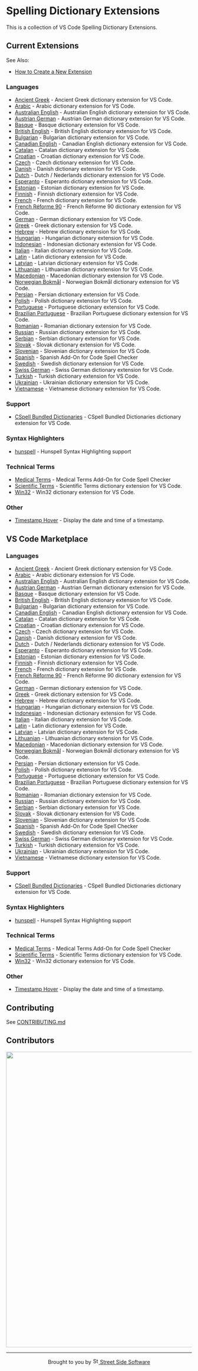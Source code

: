 # Spelling Dictionary Extensions

This is a collection of VS Code Spelling Dictionary Extensions.

## Current Extensions

See Also:

- [How to Create a New Extension](https://github.com/streetsidesoftware/vscode-cspell-dict-extensions/blob/main/CONTRIBUTING.md#how-to-create-a-new-extension)

<!--- @@inject: static/generated/extension_list.md --->

### Languages

- [Ancient Greek](extensions/ancient-greek#readme) - Ancient Greek dictionary extension for VS Code.
- [Arabic](extensions/arabic#readme) - Arabic dictionary extension for VS Code.
- [Australian English](extensions/australian-english#readme) - Australian English dictionary extension for VS Code.
- [Austrian German](extensions/austrian-german#readme) - Austrian German dictionary extension for VS Code.
- [Basque](extensions/basque#readme) - Basque dictionary extension for VS Code.
- [British English](extensions/british-english#readme) - British English dictionary extension for VS Code.
- [Bulgarian](extensions/bulgarian#readme) - Bulgarian dictionary extension for VS Code.
- [Canadian English](extensions/canadian-english#readme) - Canadian English dictionary extension for VS Code.
- [Catalan](extensions/catalan#readme) - Catalan dictionary extension for VS Code.
- [Croatian](extensions/croatian#readme) - Croatian dictionary extension for VS Code.
- [Czech](extensions/czech#readme) - Czech dictionary extension for VS Code.
- [Danish](extensions/danish#readme) - Danish dictionary extension for VS Code.
- [Dutch](extensions/dutch#readme) - Dutch / Nederlands dictionary extension for VS Code.
- [Esperanto](extensions/esperanto#readme) - Esperanto dictionary extension for VS Code.
- [Estonian](extensions/estonian#readme) - Estonian dictionary extension for VS Code.
- [Finnish](extensions/finnish#readme) - Finnish dictionary extension for VS Code.
- [French](extensions/french#readme) - French dictionary extension for VS Code.
- [French Réforme 90](extensions/french-reforme#readme) - French Réforme 90 dictionary extension for VS Code.
- [German](extensions/german#readme) - German dictionary extension for VS Code.
- [Greek](extensions/greek#readme) - Greek dictionary extension for VS Code.
- [Hebrew](extensions/hebrew#readme) - Hebrew dictionary extension for VS Code.
- [Hungarian](extensions/hungarian#readme) - Hungarian dictionary extension for VS Code.
- [Indonesian](extensions/indonesian#readme) - Indonesian dictionary extension for VS Code.
- [Italian](extensions/italian#readme) - Italian dictionary extension for VS Code.
- [Latin](extensions/latin#readme) - Latin dictionary extension for VS Code.
- [Latvian](extensions/latvian#readme) - Latvian dictionary extension for VS Code.
- [Lithuanian](extensions/lithuanian#readme) - Lithuanian dictionary extension for VS Code.
- [Macedonian](extensions/macedonian#readme) - Macedonian dictionary extension for VS Code.
- [Norwegian Bokmål](extensions/norwegian-bokmal#readme) - Norwegian Bokmål dictionary extension for VS Code.
- [Persian](extensions/persian#readme) - Persian dictionary extension for VS Code.
- [Polish](extensions/polish#readme) - Polish dictionary extension for VS Code.
- [Portuguese](extensions/portuguese#readme) - Portuguese dictionary extension for VS Code.
- [Brazilian Portuguese](extensions/portuguese-brazilian#readme) - Brazilian Portuguese dictionary extension for VS Code.
- [Romanian](extensions/romanian#readme) - Romanian dictionary extension for VS Code.
- [Russian](extensions/russian#readme) - Russian dictionary extension for VS Code.
- [Serbian](extensions/serbian#readme) - Serbian dictionary extension for VS Code.
- [Slovak](extensions/slovak#readme) - Slovak dictionary extension for VS Code.
- [Slovenian](extensions/slovenian#readme) - Slovenian dictionary extension for VS Code.
- [Spanish](extensions/spanish#readme) - Spanish Add-On for Code Spell Checker
- [Swedish](extensions/swedish#readme) - Swedish dictionary extension for VS Code.
- [Swiss German](extensions/swiss-german#readme) - Swiss German dictionary extension for VS Code.
- [Turkish](extensions/turkish#readme) - Turkish dictionary extension for VS Code.
- [Ukrainian](extensions/ukrainian#readme) - Ukrainian dictionary extension for VS Code.
- [Vietnamese](extensions/vietnamese#readme) - Vietnamese dictionary extension for VS Code.

### Support

- [CSpell Bundled Dictionaries](extensions/cspell-bundled-dictionaries#readme) - CSpell Bundled Dictionaries dictionary extension for VS Code.

### Syntax Highlighters

- [hunspell](extensions/hunspell-syntax#readme) - Hunspell Syntax Highlighting support

### Technical Terms

- [Medical Terms](extensions/medical-terms#readme) - Medical Terms Add-On for Code Spell Checker
- [Scientific Terms](extensions/scientific-terms#readme) - Scientific Terms dictionary extension for VS Code.
- [Win32](extensions/win32#readme) - Win32 dictionary extension for VS Code.

### Other

- [Timestamp Hover](extensions/timestamp-hover#readme) - Display the date and time of a timestamp.

<!--- @@inject-end: static/generated/extension_list.md --->

## VS Code Marketplace

<!--- @@inject: static/generated/marketplace_extensions.md --->

### Languages

- [Ancient Greek](https://marketplace.visualstudio.com/items?itemName=streetsidesoftware.code-spell-checker-ancient-greek) - Ancient Greek dictionary extension for VS Code.
- [Arabic](https://marketplace.visualstudio.com/items?itemName=streetsidesoftware.code-spell-checker-arabic) - Arabic dictionary extension for VS Code.
- [Australian English](https://marketplace.visualstudio.com/items?itemName=streetsidesoftware.code-spell-checker-australian-english) - Australian English dictionary extension for VS Code.
- [Austrian German](https://marketplace.visualstudio.com/items?itemName=streetsidesoftware.code-spell-checker-austrian-german) - Austrian German dictionary extension for VS Code.
- [Basque](https://marketplace.visualstudio.com/items?itemName=streetsidesoftware.code-spell-checker-basque) - Basque dictionary extension for VS Code.
- [British English](https://marketplace.visualstudio.com/items?itemName=streetsidesoftware.code-spell-checker-british-english) - British English dictionary extension for VS Code.
- [Bulgarian](https://marketplace.visualstudio.com/items?itemName=streetsidesoftware.code-spell-checker-bulgarian) - Bulgarian dictionary extension for VS Code.
- [Canadian English](https://marketplace.visualstudio.com/items?itemName=streetsidesoftware.code-spell-checker-canadian-english) - Canadian English dictionary extension for VS Code.
- [Catalan](https://marketplace.visualstudio.com/items?itemName=streetsidesoftware.code-spell-checker-catalan) - Catalan dictionary extension for VS Code.
- [Croatian](https://marketplace.visualstudio.com/items?itemName=streetsidesoftware.code-spell-checker-croatian) - Croatian dictionary extension for VS Code.
- [Czech](https://marketplace.visualstudio.com/items?itemName=streetsidesoftware.code-spell-checker-czech) - Czech dictionary extension for VS Code.
- [Danish](https://marketplace.visualstudio.com/items?itemName=streetsidesoftware.code-spell-checker-danish) - Danish dictionary extension for VS Code.
- [Dutch](https://marketplace.visualstudio.com/items?itemName=streetsidesoftware.code-spell-checker-dutch) - Dutch / Nederlands dictionary extension for VS Code.
- [Esperanto](https://marketplace.visualstudio.com/items?itemName=streetsidesoftware.code-spell-checker-esperanto) - Esperanto dictionary extension for VS Code.
- [Estonian](https://marketplace.visualstudio.com/items?itemName=streetsidesoftware.code-spell-checker-estonian) - Estonian dictionary extension for VS Code.
- [Finnish](https://marketplace.visualstudio.com/items?itemName=streetsidesoftware.code-spell-checker-finnish) - Finnish dictionary extension for VS Code.
- [French](https://marketplace.visualstudio.com/items?itemName=streetsidesoftware.code-spell-checker-french) - French dictionary extension for VS Code.
- [French Réforme 90](https://marketplace.visualstudio.com/items?itemName=streetsidesoftware.code-spell-checker-french-reforme) - French Réforme 90 dictionary extension for VS Code.
- [German](https://marketplace.visualstudio.com/items?itemName=streetsidesoftware.code-spell-checker-german) - German dictionary extension for VS Code.
- [Greek](https://marketplace.visualstudio.com/items?itemName=streetsidesoftware.code-spell-checker-greek) - Greek dictionary extension for VS Code.
- [Hebrew](https://marketplace.visualstudio.com/items?itemName=streetsidesoftware.code-spell-checker-hebrew) - Hebrew dictionary extension for VS Code.
- [Hungarian](https://marketplace.visualstudio.com/items?itemName=streetsidesoftware.code-spell-checker-hungarian) - Hungarian dictionary extension for VS Code.
- [Indonesian](https://marketplace.visualstudio.com/items?itemName=streetsidesoftware.code-spell-checker-indonesian) - Indonesian dictionary extension for VS Code.
- [Italian](https://marketplace.visualstudio.com/items?itemName=streetsidesoftware.code-spell-checker-italian) - Italian dictionary extension for VS Code.
- [Latin](https://marketplace.visualstudio.com/items?itemName=streetsidesoftware.code-spell-checker-latin) - Latin dictionary extension for VS Code.
- [Latvian](https://marketplace.visualstudio.com/items?itemName=streetsidesoftware.code-spell-checker-latvian) - Latvian dictionary extension for VS Code.
- [Lithuanian](https://marketplace.visualstudio.com/items?itemName=streetsidesoftware.code-spell-checker-lithuanian) - Lithuanian dictionary extension for VS Code.
- [Macedonian](https://marketplace.visualstudio.com/items?itemName=streetsidesoftware.code-spell-checker-macedonian) - Macedonian dictionary extension for VS Code.
- [Norwegian Bokmål](https://marketplace.visualstudio.com/items?itemName=streetsidesoftware.code-spell-checker-norwegian-bokmal) - Norwegian Bokmål dictionary extension for VS Code.
- [Persian](https://marketplace.visualstudio.com/items?itemName=streetsidesoftware.code-spell-checker-persian) - Persian dictionary extension for VS Code.
- [Polish](https://marketplace.visualstudio.com/items?itemName=streetsidesoftware.code-spell-checker-polish) - Polish dictionary extension for VS Code.
- [Portuguese](https://marketplace.visualstudio.com/items?itemName=streetsidesoftware.code-spell-checker-portuguese) - Portuguese dictionary extension for VS Code.
- [Brazilian Portuguese](https://marketplace.visualstudio.com/items?itemName=streetsidesoftware.code-spell-checker-portuguese-brazilian) - Brazilian Portuguese dictionary extension for VS Code.
- [Romanian](https://marketplace.visualstudio.com/items?itemName=streetsidesoftware.code-spell-checker-romanian) - Romanian dictionary extension for VS Code.
- [Russian](https://marketplace.visualstudio.com/items?itemName=streetsidesoftware.code-spell-checker-russian) - Russian dictionary extension for VS Code.
- [Serbian](https://marketplace.visualstudio.com/items?itemName=streetsidesoftware.code-spell-checker-serbian) - Serbian dictionary extension for VS Code.
- [Slovak](https://marketplace.visualstudio.com/items?itemName=streetsidesoftware.code-spell-checker-slovak) - Slovak dictionary extension for VS Code.
- [Slovenian](https://marketplace.visualstudio.com/items?itemName=streetsidesoftware.code-spell-checker-slovenian) - Slovenian dictionary extension for VS Code.
- [Spanish](https://marketplace.visualstudio.com/items?itemName=streetsidesoftware.code-spell-checker-spanish) - Spanish Add-On for Code Spell Checker
- [Swedish](https://marketplace.visualstudio.com/items?itemName=streetsidesoftware.code-spell-checker-swedish) - Swedish dictionary extension for VS Code.
- [Swiss German](https://marketplace.visualstudio.com/items?itemName=streetsidesoftware.code-spell-checker-swiss-german) - Swiss German dictionary extension for VS Code.
- [Turkish](https://marketplace.visualstudio.com/items?itemName=streetsidesoftware.code-spell-checker-turkish) - Turkish dictionary extension for VS Code.
- [Ukrainian](https://marketplace.visualstudio.com/items?itemName=streetsidesoftware.code-spell-checker-ukrainian) - Ukrainian dictionary extension for VS Code.
- [Vietnamese](https://marketplace.visualstudio.com/items?itemName=streetsidesoftware.code-spell-checker-vietnamese) - Vietnamese dictionary extension for VS Code.

### Support

- [CSpell Bundled Dictionaries](https://marketplace.visualstudio.com/items?itemName=streetsidesoftware.code-spell-checker-cspell-bundled-dictionaries) - CSpell Bundled Dictionaries dictionary extension for VS Code.

### Syntax Highlighters

- [hunspell](https://marketplace.visualstudio.com/items?itemName=streetsidesoftware.hunspell) - Hunspell Syntax Highlighting support

### Technical Terms

- [Medical Terms](https://marketplace.visualstudio.com/items?itemName=streetsidesoftware.code-spell-checker-medical-terms) - Medical Terms Add-On for Code Spell Checker
- [Scientific Terms](https://marketplace.visualstudio.com/items?itemName=streetsidesoftware.code-spell-checker-scientific-terms) - Scientific Terms dictionary extension for VS Code.
- [Win32](https://marketplace.visualstudio.com/items?itemName=streetsidesoftware.code-spell-checker-win32) - Win32 dictionary extension for VS Code.

### Other

- [Timestamp Hover](https://marketplace.visualstudio.com/items?itemName=streetsidesoftware.timestamp-hover) - Display the date and time of a timestamp.

<!--- @@inject-end: static/generated/marketplace_extensions.md --->

## Contributing

See [CONTRIBUTING.md](CONTRIBUTING.md)

## Contributors

<a href="https://github.com/streetsidesoftware/cspell-dicts/graphs/contributors">
  <img src="https://contrib.rocks/image?repo=streetsidesoftware/cspell-dicts&r="  width="800px"/>
</a>

<!--

- _Arabic_ - [Watheq](https://github.com/watheqAlshowaiter/), [Taha Zerrouki](https://github.com/linuxscout), and [Ahmed ElTabarani](https://github.com/AhmedElTabarani)
- _Catalan_ - [Jordi Olivares Provencio](https://github.com/jordiolivares)
- _Czech_ - [Zereges](https://github.com/Zereges)
- _Estonian_ - [Igor Krupenja](https://github.com/igor-krupenja)
- _Finnish_ - [Kimi Heinonen](https://github.com/NutCr4cker12)
- _Polish_ - [Jackens](https://github.com/jackens)
- _Danish_ - [viktorstrate](https://github.com/viktorstrate)
- _Slovenian_ - [KrOstir](https://github.com/KrOstir)
- _Lithuanian_ - [Combinacijus](https://github.com/Combinacijus)

-->

<!--- @@inject: static/footer.md --->

<br/>

---

<p align="center">
Brought to you by <a href="https://streetsidesoftware.com" title="Street Side Software">
<img width="16" alt="Street Side Software Logo" src="https://i.imgur.com/CyduuVY.png" /> Street Side Software
</a>
</p>

<!--- @@inject-end: static/footer.md --->

<!---
cspell:words Jordi Olivares Provencio
cspell:words Zereges
cspell:words Igor Krupenja
cspell:words Jackens
cspell:words viktorstrate
cspell:words KrOstir
cspell:words Combinacijus
cspell:words Bokmål bokmal
cspell:words Watheq Taha Zerrouki Ahmed ElTabarani
cspell:words Nederlands
cspell:words Kimi Heinonen
--->
